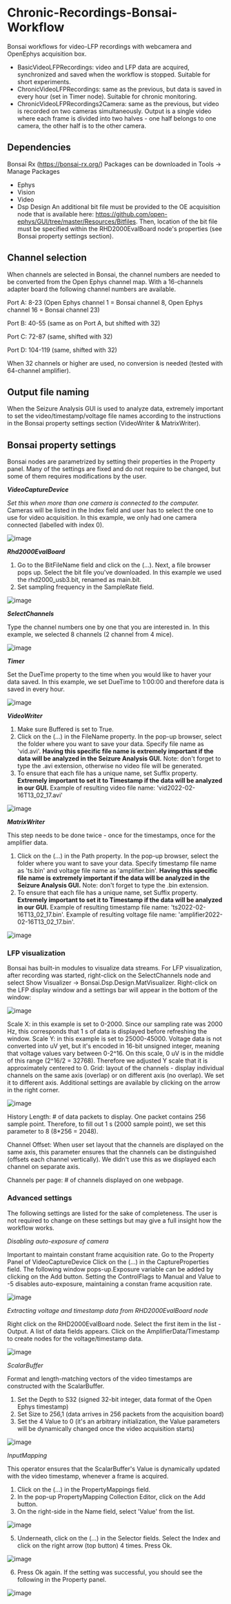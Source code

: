 # Chronic-Recordings-Bonsai-Workflow

Bonsai workflows for video-LFP recordings with webcamera and OpenEphys acquisition box. 
* BasicVideoLFPRecordings: video and LFP data are acquired, synchronized and saved when the workflow is stopped. Suitable for short experiments.
* ChronicVideoLFPRecordings: same as the previous, but data is saved in every hour (set in Timer node). Suitable for chronic monitoring.
* ChronicVideoLFPRecordings2Camera: same as the previous, but video is recorded on two cameras simultaneously. Output is a single video where each frame is divided into two halves - one half belongs to one camera, the other half is to the other camera.

## Dependencies 
Bonsai Rx (https://bonsai-rx.org/)
Packages can be downloaded in Tools -> Manage Packages
* Ephys
* Vision
* Video
* Dsp Design
An additional bit file must be provided to the OE acquisition node that is available here: https://github.com/open-ephys/GUI/tree/master/Resources/Bitfiles. Then, location of the bit file must be specified within the RHD2000EvalBoard node's properties (see Bonsai property settings section).

## Channel selection
When channels are selected in Bonsai, the channel numbers are needed to be converted from the Open Ephys channel map. With a 16-channels adapter board the following channel numbers are available.

Port A: 8-23 (Open Ephys channel 1 = Bonsai channel 8, Open Ephys channel 16 = Bonsai channel 23)

Port B: 40-55 (same as on Port A, but shifted with 32)

Port C: 72-87 (same, shifted with 32)

Port D: 104-119 (same, shifted with 32)

When 32 channels or higher are used, no conversion is needed (tested with 64-channel amplifier).

## Output file naming

When the Seizure Analysis GUI is used to analyze data, extremely important to set the video/timestamp/voltage file names according to the instructions in the Bonsai property settings section (VideoWriter & MatrixWriter).


## Bonsai property settings
Bonsai nodes are parametrized by setting their properties in the Property panel. Many of the settings are fixed and do not require to be changed, but some of them requires modifications by the user. 

**_VideoCaptureDevice_**

*Set this when more than one camera is connected to the computer.* Cameras will be listed in the Index field and user has to select the one to use for video acquisition. In this example, we only had one camera connected (labelled with index 0).

![image](https://user-images.githubusercontent.com/94412124/171449218-e4c107af-69fc-49d3-8633-6a989563b79f.png)

**_Rhd2000EvalBoard_**
1. Go to the BitFileName field and click on the (...). Next, a file browser pops up. Select the bit file you've downloaded. In this example we used the rhd2000_usb3.bit, renamed as main.bit.
2. Set sampling frequency in the SampleRate field.

![image](https://user-images.githubusercontent.com/94412124/171454894-93697513-9513-4da6-b3c3-2d95dce306df.png)

**_SelectChannels_**

Type the channel numbers one by one that you are interested in. In this example, we selected 8 channels (2 channel from 4 mice).

![image](https://user-images.githubusercontent.com/94412124/171457983-563d9cd9-575c-4def-a33e-f1084acd4376.png)

**_Timer_**

Set the DueTime property to the time when you would like to haver your data saved. In this example, we set DueTime to 1:00:00 and therefore data is saved in every hour.

![image](https://user-images.githubusercontent.com/94412124/171460182-914ed102-94cc-42b9-898e-96b713e4d839.png)


**_VideoWriter_**

1. Make sure Buffered is set to True.
2. Click on the (...) in the FileName property. In the pop-up browser, select the folder where you want to save your data. Specify file name as 'vid.avi'. **Having this specific file name is extremely important if the data will be analyzed in the Seizure Analysis GUI.** Note: don't forget to type the .avi extension, otherwise no video file will be generated.
3. To ensure that each file has a unique name, set Suffix property. **Extremely important to set it to Timestamp if the data will be analyzed in our GUI.**
Example of resulting video file name: 'vid2022-02-16T13_02_17.avi' 

![image](https://user-images.githubusercontent.com/94412124/171464450-905f8a88-88d9-4ded-ba1c-cbb027c815d6.png)



**_MatrixWriter_**

This step needs to be done twice - once for the timestamps, once for the amplifier data. 
1. Click on the (...) in the Path property. In the pop-up browser, select the folder where you want to save your data. Specify timestamp file name as 'ts.bin' and voltage file name as 'amplifier.bin'. **Having this specific file name is extremely important if the data will be analyzed in the Seizure Analysis GUI.** Note: don't forget to type the .bin extension.
2. To ensure that each file has a unique name, set Suffix property. **Extremely important to set it to Timestamp if the data will be analyzed in our GUI.**
Example of resulting timestamp file name: 'ts2022-02-16T13_02_17.bin'.
Example of resulting voltage file name: 'amplifier2022-02-16T13_02_17.bin'.


![image](https://user-images.githubusercontent.com/94412124/171470133-fc7fe75a-2445-41d1-bbf0-e568822ac92e.png)

### LFP visualization
Bonsai has built-in modules to visualize data streams. For LFP visualization, after recording was started, right-click on the SelectChannels node and select Show Visualizer -> Bonsai.Dsp.Design.MatVisualizer.  Right-click on the LFP display window and a settings bar will appear in the bottom of the window:

![image](https://user-images.githubusercontent.com/94412124/171476116-aa490dc5-5d95-4767-8467-977e82f8cb57.png)

Scale X: in this example is set to 0-2000. Since our sampling rate was 2000 Hz, this corresponds that 1 s of data is displayed before refreshing the window.
Scale Y: in this example is set to 25000-45000. Voltage data is not converted into uV yet, but it's encoded in 16-bit unsigned integer, meaning that voltage values vary between 0-2^16. On this scale, 0 uV is in the middle of this range (2^16/2 = 32768). Therefore we adjusted Y scale that it is approximately centered to 0.
Grid: layout of the channels - display individual channels on the same axis (overlap) or on different axis (no overlap). We set it to different axis.
Additional settings are available by clicking on the arrow in the right corner.

![image](https://user-images.githubusercontent.com/94412124/171477518-af3c3894-99fa-47c7-872e-8bd6bfbfa083.png)

History Length: # of data packets to display. One packet contains 256 sample point. Therefore, to fill out 1 s (2000 sample point), we set this parameter to 8 (8*256 = 2048).

Channel Offset: When user set layout that the channels are displayed on the same axis, this parameter ensures that the channels can be distinguished (offsets each channel vertically). We didn't use this as we displayed each channel on separate axis. 

Channels per page: # of channels displayed on one webpage. 


### Advanced settings

The following settings are listed for the sake of completeness. The user is not required to change on these settings but may give a full insight how the workflow works.

*Disabling auto-exposure of camera* 

Important to maintain constant frame acquisition rate. Go to the Property Panel of VideoCaptureDevice Click on the (...) in the CaptureProperties field. The following window pops-up.Exposure variable can be added by clicking on the Add button. Setting the ControlFlags to Manual and Value to -5 disables auto-exposure, maintaining a constan frame acqusition rate.

![image](https://user-images.githubusercontent.com/94412124/171451871-9f3b1e03-8a66-40bb-a838-ec3008bb2b4b.png)


*Extracting voltage and timestamp data from RHD2000EvalBoard node*

Right click on the RHD2000EvalBoard node. Select the first item in the list - Output. A list of data fields appears. Click on the AmplifierData/Timestamp to create nodes for the voltage/timestamp data.

![image](https://user-images.githubusercontent.com/94412124/171456707-badb6d05-7cf7-405e-8538-f2971eeee5d8.png)

*ScalarBuffer*

Format and length-matching vectors of the video timestamps are constructed with the ScalarBuffer.
1. Set the Depth to S32 (signed 32-bit integer, data format of the Open Ephys timestamp)
2. Set Size to 256,1 (data arrives in 256 packets from the acquisition board)
3. Set the 4 Value to 0 (it's an arbitrary initialization, the Value parameters will be dynamically changed once the video acquisition starts)

![image](https://user-images.githubusercontent.com/94412124/171472265-bdd613b7-4db4-4332-9a7c-71da4838273f.png)

*InputMapping*

This operator ensures that the ScalarBuffer's Value is dynamically updated with the video timestamp, whenever a frame is acquired.
1. Click on the (...) in the PropertyMappings field.
2. In the pop-up PropertyMapping Collection Editor, click on the Add button.
3. On the right-side in the Name field, select 'Value' from the list.

![image](https://user-images.githubusercontent.com/94412124/171474684-3cb25c1a-4881-4e65-9625-81072f4600f8.png)


5. Underneath, click on the (...)  in the Selector fields. Select the Index and click on the right arrow (top button) 4 times. Press Ok.

![image](https://user-images.githubusercontent.com/94412124/171474580-bafc5ee2-58f0-4812-8ec1-f759be86f892.png)

6. Press Ok again. If the setting was successful, you should see the following in the Property panel.

![image](https://user-images.githubusercontent.com/94412124/171475037-b078260e-615b-454f-b870-1894bb8971d2.png)








